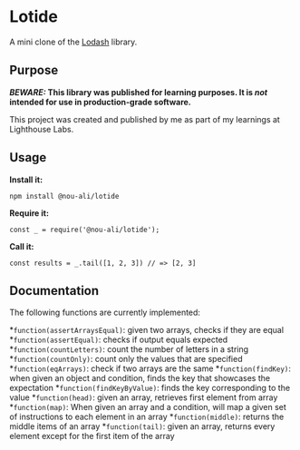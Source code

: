 # Lotide

A mini clone of the [Lodash](https://lodash.com) library.

## Purpose

**_BEWARE:_ This library was published for learning purposes. It is _not_ intended for use in production-grade software.**

This project was created and published by me as part of my learnings at Lighthouse Labs. 

## Usage

**Install it:**

`npm install @nou-ali/lotide`

**Require it:**

`const _ = require('@nou-ali/lotide');`

**Call it:**

`const results = _.tail([1, 2, 3]) // => [2, 3]`

## Documentation

The following functions are currently implemented:

*`function(assertArraysEqual)`: given two arrays, checks if they are equal 
*`function(assertEqual)`: checks if output equals expected
*`function(countLetters)`: count the number of letters in a string
*`function(countOnly)`: count only the values that are specified 
*`function(eqArrays)`: check if two arrays are the same
*`function(findKey)`: when given an object and condition, finds the key that showcases the expectation
*`function(findKeyByValue)`: finds the key corresponding to the value
*`function(head)`: given an array, retrieves first element from array
*`function(map)`: When given an array and a condition, will map a given set of instructions to each element in an array 
*`function(middle)`: returns the middle items of an array
*`function(tail)`: given an array, returns every element except for the first item of the array
